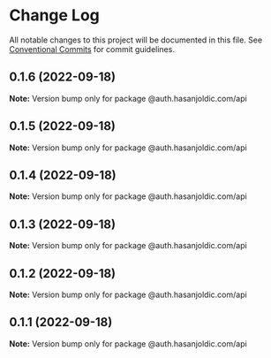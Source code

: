 # Change Log

All notable changes to this project will be documented in this file.
See [Conventional Commits](https://conventionalcommits.org) for commit guidelines.

## 0.1.6 (2022-09-18)

**Note:** Version bump only for package @auth.hasanjoldic.com/api





## 0.1.5 (2022-09-18)

**Note:** Version bump only for package @auth.hasanjoldic.com/api





## 0.1.4 (2022-09-18)

**Note:** Version bump only for package @auth.hasanjoldic.com/api





## 0.1.3 (2022-09-18)

**Note:** Version bump only for package @auth.hasanjoldic.com/api





## 0.1.2 (2022-09-18)

**Note:** Version bump only for package @auth.hasanjoldic.com/api





## 0.1.1 (2022-09-18)

**Note:** Version bump only for package @auth.hasanjoldic.com/api
